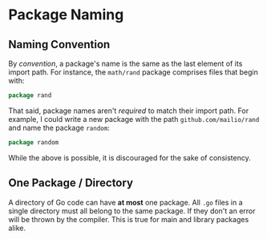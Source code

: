 # Package Naming

## Naming Convention

By _convention_, a package's name is the same as the last element of its import path. For instance, the `math/rand` package comprises files that begin with:

```go
package rand
```

That said, package names aren't _required_ to match their import path. For example, I could write a new package with the path `github.com/mailio/rand` and name the package `random`:

```go
package random
```

While the above is possible, it is discouraged for the sake of consistency.

## One Package / Directory

A directory of Go code can have **at most** one package. All `.go` files in a single directory must all belong to the same package. If they don't an error will be thrown by the compiler. This is true for main and library packages alike.
